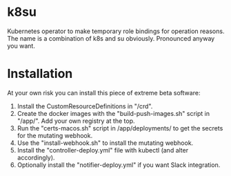 # k8su
Kubernetes operator to make temporary role bindings for operation reasons.
The name is a combination of k8s and su obviously. Pronounced anyway you want.

# Installation
At your own risk you can install this piece of extreme beta software:
1. Install the CustomResourceDefinitions in "/crd".
2. Create the docker images with the "build-push-images.sh" script in "/app/". Add your own registry at the top.
3. Run the "certs-macos.sh" script in /app/deployments/ to get the secrets for the mutating webhook.
4. Use the "install-webhook.sh" to install the mutating webhook.
6. Install the "controller-deploy.yml" file with kubectl (and alter accordingly).
7. Optionally install the "notifier-deploy.yml" if you want Slack integration.